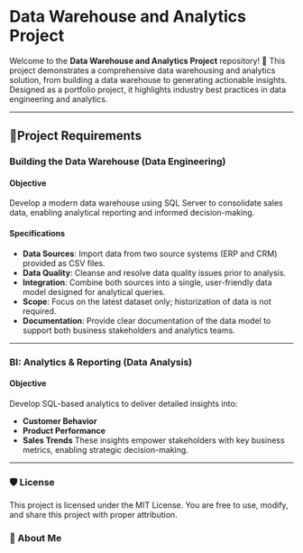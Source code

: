 # Data Warehouse and Analytics Project
Welcome to the **Data Warehouse and Analytics Project** repository! 🚀
This project demonstrates a comprehensive data warehousing and analytics solution, from building a data warehouse to generating actionable insights. Designed as a portfolio project, it highlights industry best practices in data engineering and analytics.

---
## 🚀Project Requirements

###  Building the Data Warehouse (Data Engineering)
#### Objective
Develop a modern data warehouse using SQL Server to consolidate sales data, enabling analytical reporting and informed decision-making.

#### Specifications
- **Data Sources**: Import data from two source systems (ERP and CRM) provided as CSV files.
- **Data Quality**: Cleanse and resolve data quality issues prior to analysis.
- **Integration**: Combine both sources into a single, user-friendly data model designed for analytical queries.
- **Scope**: Focus on the latest dataset only; historization of data is not required.
- **Documentation**: Provide clear documentation of the data model to support both business stakeholders and analytics teams.

--- 
### BI: Analytics & Reporting (Data Analysis)
#### Objective
Develop SQL-based analytics to deliver detailed insights into:

- **Customer Behavior**
- **Product Performance**
- **Sales Trends**
These insights empower stakeholders with key business metrics, enabling strategic decision-making.

---
### 🛡️ License
This project is licensed under the MIT License. You are free to use, modify, and share this project with proper attribution.

### 🌟 About Me
